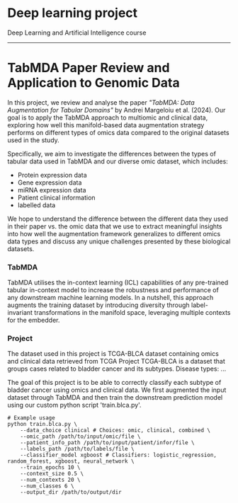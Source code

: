 # Deep learning project
Deep Learning and Artificial Intelligence course
___
# TabMDA Paper Review and Application to Genomic Data

In this project, we review and analyse the paper *"TabMDA: Data Augmentation for Tabular Domains"* by Andrei Margeloiu et al. (2024). Our goal is to apply the TabMDA approach to  multiomic and clinical data, exploring how well this manifold-based data augmentation strategy performs on different types of omics data compared to the original datasets used in the study.

Specifically, we aim to investigate the differences between the types of tabular data used in TabMDA and our diverse omic dataset, which includes:
- Protein expression data
- Gene expression data
- miRNA expression data
- Patient clinical information
- labelled data

We hope to understand the difference between the different data they used in their paper vs. the omic data that we use to extract meaningful insights into how well the augmentation framework generalizes to different omics data types and discuss any unique challenges presented by these biological datasets.

### TabMDA
TabMDA utilises the in-context learning (ICL) capabilities of any pre-trained tabular in-context model to increase the robustness and performance of any downstream machine learning models. In a nutshell, this approach augments the training dataset by introducing diversity through label-invariant transformations in the manifold space, leveraging multiple contexts for the embedder. 

### Project
The dataset used in this project is TCGA-BLCA dataset containing omics and clinical data retrieved from TCGA Project
TCGA-BLCA is a dataset that groups cases related to bladder cancer and its subtypes.
Disease types:
...

The goal of this project is to be able to correctly classify each subtype of bladder cancer using omics and clinical data.
We first augmented the input dataset through TabMDA and then train the downstream prediction model using our custom python script 'train.blca.py'. 
```
# Example usage
python train.blca.py \
	--data_choice clinical # Choices: omic, clinical, combined \
	--omic_path /path/to/input/omic/file \
	--patient_info_path /path/to/input/patient/infor/file \
	--labels_path /path/to/labels/file \ 
	--classifier_model xgboost # Classifiers: logistic_regression, random_forest, xgboost, neural_network \
	--train_epochs 10 \
	--context_size 0.5 \
	--num_contexts 20 \
	--num_classes 6 \
    --output_dir /path/to/output/dir
```
